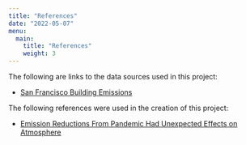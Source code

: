 ```yaml
---
title: "References"
date: "2022-05-07"
menu:
  main:
    title: "References"
    weight: 3
---
```


The following are links to the data sources used in this project:
 - [San Francisco Building Emissions](https://data.sfgov.org/resource/e4r6-2x4f.json)

The following references were used in the creation of this project:
 - [ Emission Reductions From Pandemic Had Unexpected Effects on Atmosphere ](https://climate.nasa.gov/news/3129/emission-reductions-from-pandemic-had-unexpected-effects-on-atmosphere/)